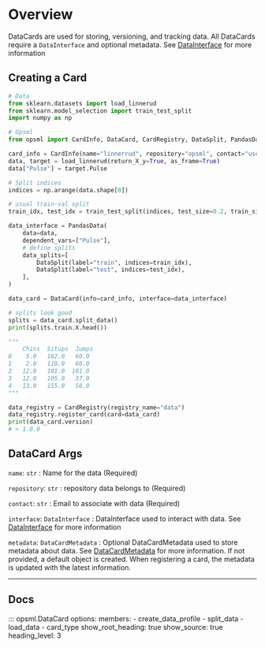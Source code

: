 # Overview

DataCards are used for storing, versioning, and tracking data. All DataCards require a `DataInterface` and optional metadata. See [DataInterface](../interfaces/data/interfaces.md) for more information


## Creating a Card

```py hl_lines="6 19-27 29 45"
# Data
from sklearn.datasets import load_linnerud
from sklearn.model_selection import train_test_split
import numpy as np

# Opsml
from opsml import CardInfo, DataCard, CardRegistry, DataSplit, PandasData

card_info = CardInfo(name="linnerrud", repository="opsml", contact="user@email.com")
data, target = load_linnerud(return_X_y=True, as_frame=True)
data["Pulse"] = target.Pulse

# Split indices
indices = np.arange(data.shape[0])

# usual train-val split
train_idx, test_idx = train_test_split(indices, test_size=0.2, train_size=None)

data_interface = PandasData(
    data=data,
    dependent_vars=["Pulse"],
    # define splits
    data_splits=[
        DataSplit(label="train", indices=train_idx),
        DataSplit(label="test", indices=test_idx),
    ],
)

data_card = DataCard(info=card_info, interface=data_interface)

# splits look good
splits = data_card.split_data()
print(splits.train.X.head())

"""   
    Chins  Situps  Jumps
0    5.0   162.0   60.0
1    2.0   110.0   60.0
2   12.0   101.0  101.0
3   12.0   105.0   37.0
4   13.0   155.0   58.0
"""

data_registry = CardRegistry(registry_name="data")
data_registry.register_card(card=data_card)
print(data_card.version)
# > 1.0.0
```

## DataCard Args

`name`: `str`
: Name for the data (Required)

`repository`: `str`
: repository data belongs to (Required)

`contact`: `str`
: Email to associate with data (Required)

`interface`: `DataInterface`
: DataInterface used to interact with data. See [DataInterface](../interfaces/data/interfaces.md) for more information

`metadata`: `DataCardMetadata`
: Optional DataCardMetadata used to store metadata about data. See [DataCardMetadata](./data_metadata.md) for more information. If not provided, a default object is created. When registering a card, the metadata is updated with the latest information. 

---
## Docs

::: opsml.DataCard
    options:
        members:
            - create_data_profile
            - split_data
            - load_data
            - card_type
        show_root_heading: true
        show_source: true
        heading_level: 3
